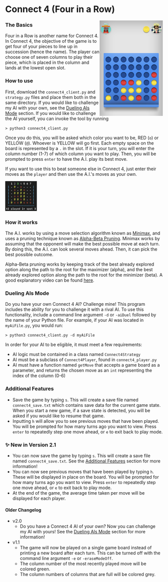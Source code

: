 # Connect 4 (Four in a Row)  
<img src="/Images/Connect%204/sampleConnect4Board.jpeg" alt = "sample board" width="40%" align = "right">  

### The Basics  
Four in a Row is another name for Connect 4. In Connect 4, the 
objective of the game is to get four of your pieces to line up in 
succession (hence the name). The player can choose one of seven 
columns to play their piece, which is placed in the column and lands 
at the lowest open slot.
### How to use
First, download the `connect4_client.py` and `strategy.py` files and 
place them both in the same directory. If you would like to challenge
my AI with your own, see the [Dueling AIs Mode](#dueling-ais-mode)
section. If you would like to challenge the AI yourself, you can 
invoke the tool by running
```
> python3 connect4_client.py
```
Once you do this, you will be asked which color you want to be, RED 
(`o`) or YELLOW (`@`). Whoever is YELLOW will go first. Each empty 
space on the board is represented by a `.` in the slot. If it is 
your turn, you will enter the column number (1-7) of which column 
you want to play. Then, you will be prompted to press `enter` to 
have the A.I. play its best move.  

If you want to use this to beat someone else in Connect 4, just enter 
their moves as the `player` and then use the A.I.'s moves as your own.  

<img src="/Images/Connect%204/sampleProgramBoardColor.png" alt = "sample board output" width="20%">  

### How it works  
The A.I. works by using a move selection algorithm known as [Minimax](https://en.wikipedia.org/wiki/Minimax), 
and uses a pruning technique known as [Alpha-Beta Pruning](https://en.wikipedia.org/wiki/Alpha%E2%80%93beta_pruning). 
Minimax works by assuming that the opponent will make the best possible 
move at each turn. By doing this, the A.I. can look several moves 
ahead. Then, it can pick the best possible outcome.  

Alpha-Beta pruning works by keeping track of the best already explored 
option along the path to the root for the maximizer (alpha), and the 
best already explored option along the path to the root for the 
minimizer (beta). A good explanatory video can be found [here](https://www.youtube.com/watch?v=xBXHtz4Gbdo&ab_channel=CS188Spring2013).

### Dueling AIs Mode
Do you have your own Connect 4 AI? Challenge mine! This program
includes the ability for you to challenge it with a rival AI. To
use this functionality, include a command line argument `-d` or
`-aiDuel` followed by the name of your Python file. For example, if
your AI was located in `myAiFile.py`, you would run:
```
> python3 connect4_client.py -d myAiFile
```

In order for your AI to be eligible, it must meet a few requirements:
* AI logic must be contained in a class named `Connect4Strategy`
* AI must be a subclass of `Connect4Player`, found in `connect4_player.py`
* AI must have a function named `getMove` that accepts a game board
as a parameter, and returns the chosen move as an `int` representing 
the index of the column (0-6)

### Additional Features 
- Save the game by typing `s`. This will create a save
  file named `connect4_save.txt` which contains save data for the current
  game state. When you start a new game, if a save state is detected,
  you will be asked if you would like to resume that game.
- Inputting `h` will allow you to see previous moves that have been
  played. You will be prompted for how many turns ago you want to view.
  Press `enter` to repeatedly step one move ahead, or `e` to exit back
  to play mode.

### ✨ New in Version 2.1
* You can now save the game by typing `s`. This will create a save
  file named `connect4_save.txt`. See the [Additional Features](#additional-features)
section for more information!
* You can now see previous moves that have been played by typing `h`.
  These will be displayed in place on the board. You will be prompted
  for how many turns ago you want to view. Press `enter` to repeatedly
  step one move ahead, or `e` to exit back to play mode.
* At the end of the game, the average time taken per move will be
  displayed for each player.

#### Older Changelog
* v2.0
  * Do you have a Connect 4 AI of your own? Now you can challenge my
    AI with yours! See the [Dueling AIs Mode](#dueling-ais-mode)
    section for more information!
* v1.1
  * The game will now be played on a single game board instead of 
  printing a new board after each turn. This can be turned off with 
  the command line argument `-e` or `-eraseModeOff`.
  * The column number of the most recently played move will be 
  colored green.
  * The column numbers of columns that are full will be colored grey.